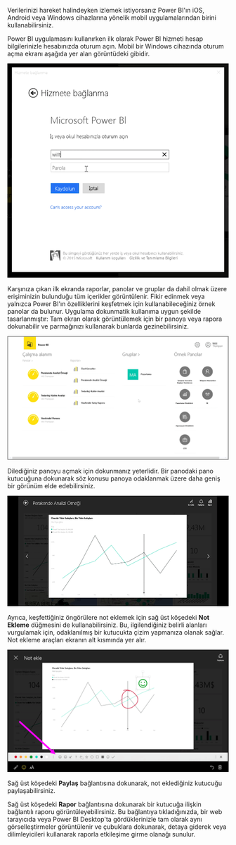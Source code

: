 Verilerinizi hareket halindeyken izlemek istiyorsanız Power BI'ın iOS, Android veya Windows cihazlarına yönelik mobil uygulamalarından birini kullanabilirsiniz.

Power BI uygulamasını kullanırken ilk olarak Power BI hizmeti hesap bilgilerinizle hesabınızda oturum açın. Mobil bir Windows cihazında oturum açma ekranı aşağıda yer alan görüntüdeki gibidir.

![](media/4-4a-power-bi-mobile/4-4a_1.png)

Karşınıza çıkan ilk ekranda raporlar, panolar ve gruplar da dahil olmak üzere erişiminizin bulunduğu tüm içerikler görüntülenir. Fikir edinmek veya yalnızca Power BI'ın özelliklerini keşfetmek için kullanabileceğiniz örnek panolar da bulunur. Uygulama dokunmatik kullanıma uygun şekilde tasarlanmıştır: Tam ekran olarak görüntülemek için bir panoya veya rapora dokunabilir ve parmağınızı kullanarak bunlarda gezinebilirsiniz.

![](media/4-4a-power-bi-mobile/4-4a_1a.png)

Dilediğiniz panoyu açmak için dokunmanız yeterlidir. Bir panodaki pano kutucuğuna dokunarak söz konusu panoya odaklanmak üzere daha geniş bir görünüm elde edebilirsiniz.

![](media/4-4a-power-bi-mobile/4-4a_2.png)

Ayrıca, keşfettiğiniz öngörülere not eklemek için sağ üst köşedeki **Not Ekleme** düğmesini de kullanabilirsiniz. Bu, ilgilendiğiniz belirli alanları vurgulamak için, odaklanılmış bir kutucukta çizim yapmanıza olanak sağlar. Not ekleme araçları ekranın alt kısmında yer alır.

![](media/4-4a-power-bi-mobile/4-4a_3.png)

Sağ üst köşedeki **Paylaş** bağlantısına dokunarak, not eklediğiniz kutucuğu paylaşabilirsiniz.

Sağ üst köşedeki **Rapor** bağlantısına dokunarak bir kutucuğa ilişkin bağlantılı raporu görüntüleyebilirsiniz. Bu bağlantıya tıkladığınızda, bir web tarayıcıda veya Power BI Desktop'ta gördüklerinizle tam olarak aynı görselleştirmeler görüntülenir ve çubuklara dokunarak, detaya giderek veya dilimleyicileri kullanarak raporla etkileşime girme olanağı sunulur.

